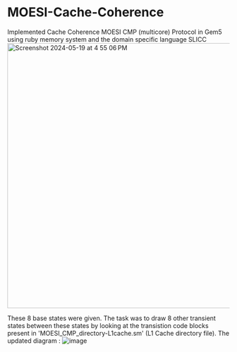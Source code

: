 # MOESI-Cache-Coherence
Implemented Cache Coherence MOESI CMP (multicore) Protocol in Gem5 using ruby memory system and the domain specific language SLICC
<img width="600" alt="Screenshot 2024-05-19 at 4 55 06 PM" src="https://github.com/rad-devil/MOESI-Cache-Coherence/assets/145730909/fe188e40-7a74-46b7-860f-1153fd780bc1">

These 8 base states were given. The task was to draw 8 other transient states between these states by looking at the transistion code blocks present in  'MOESI_CMP_directory-L1cache.sm' (L1 Cache directory file).
The updated diagram :
![image](https://github.com/rad-devil/MOESI-Cache-Coherence/assets/145730909/d21b7bae-eab0-4e1c-a4ff-907450f45a00)

